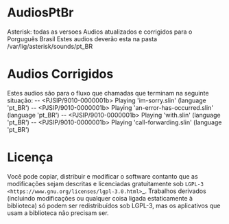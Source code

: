 AudiosPtBr
============
Asterisk: todas as versoes
Audios atualizados e corrigidos para o Porguguês Brasil
Estes audios deverão esta na pasta /var/lig/asterisk/sounds/pt_BR

Audios Corrigidos
============
Estes audios são para o fluxo que chamadas que terminam na seguinte situação:
    -- <PJSIP/9010-0000001b> Playing 'im-sorry.slin' (language 'pt_BR')
    -- <PJSIP/9010-0000001b> Playing 'an-error-has-occurred.slin' (language 'pt_BR')
    -- <PJSIP/9010-0000001b> Playing 'with.slin' (language 'pt_BR')
    -- <PJSIP/9010-0000001b> Playing 'call-forwarding.slin' (language 'pt_BR')

Licença
=======

Você pode copiar, distribuir e modificar o software contanto que as modificações sejam descritas e licenciadas gratuitamente sob `LGPL-3  <https://www.gnu.org/licenses/lgpl-3.0.html>`_.
Trabalhos derivados (incluindo modificações ou qualquer coisa ligada estaticamente à biblioteca) só podem ser redistribuídos sob LGPL-3, mas os aplicativos que usam a biblioteca não precisam ser.
